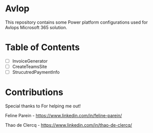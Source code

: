 # Avlop 

This repository contains some Power platform configurations used for Avlops Microsoft 365 solution.

# Table of Contents


- [ ] InvoiceGenerator
- [ ] CreateTeamsSite
- [ ] StrucutredPaymentInfo
 
# Contributions
Special thanks to For helping me out!

Feline Parein -  https://www.linkedin.com/in/feline-parein/

Thao de Clercq - https://www.linkedin.com/in/thao-de-clercq/
